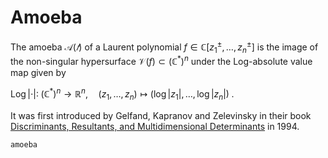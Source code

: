 # Amoeba

The amoeba $\mathcal{A}(𝑓)$ of a Laurent polynomial $f \in \mathbb{C}[z_1^\pm, \ldots, z_n^\pm]$ is the image
of the non-singular hypersurface $\mathcal{V}(f) \subset (\mathbb{C}^*)^n$
under the Log-absolute value map given by

$\operatorname{Log}|\cdot|:\; (\mathbb{C}^*)^n \rightarrow \mathbb{R}^n, \quad (z_1, \ldots, z_n) \mapsto (\log|z_1|, \ldots, \log|z_n|) \;.$

It was first introduced by Gelfand, Kapranov and Zelevinsky in their book
[Discriminants, Resultants, and Multidimensional Determinants](http://www.springer.com/de/book/9780817647704) in 1994.
```@docs
amoeba
```
